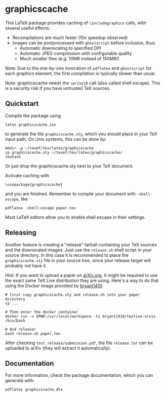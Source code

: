 # graphicscache

This LaTeX package provides caching of `\includegraphics` calls, with several
useful effects:

* Recompilations are much faster (10x speedup observed)
* Images can be postprocessed with `ghostscript` before inclusion, thus:
  * Automatic downscaling to specified DPI
  * Automatic JPEG compression with configurable quality
  * Much smaller files (e.g. 10MB instead of 150MB)!

Note: Due to the one-by-one invocation of `pdflatex` and `ghostscript` for
each graphics element, the first compilation is typically slower than usual.

Note: graphicscache needs the `\write18` call (also called shell escape). This
is a security risk if you have untrusted TeX sources.

## Quickstart

Compile the package using

    latex graphicscache.ins

to generate the file `graphicscache.sty`, which you should place in your TeX
input path. On Unix systems, this can be done by:

    mkdir -p ~/texmf/tex/latex/graphicscache
    cp graphicscache.sty ~/texmf/tex/latex/graphicscache/
    texhash

Or just drop the graphicscache.sty next to your TeX document.

Activate caching with

    \usepackage{graphicscache}

and you are finished. Remember to compile your document with `-shell-escape`,
like

    pdflatex -shell-escape paper.tex

Most LaTeX editors allow you to enable shell escape in their settings.

## Releasing

Another feature is creating a "release" tarball containing your TeX sources
and the downscaled images. Just use the `release.sh` shell script in your source
directory. In this case it is recommended to place the `graphicscache.sty` file
in your source tree, since your release target will probably not have it.

Hint: If you want to upload a paper on [arXiv.org](https://arxiv.org), it might
be required to use the exact same TeX Live distribution they are using. Here's
a way to do that using the Docker image provided by
[bryant1410](https://github.com/bryant1410/texlive-arxiv):

    # first copy graphicscache.sty and release.sh into your paper directory
    cp ...
    
    # Then enter the docker container
    docker run -v $PWD:/usr/local/workspace -ti bryant1410/texlive-arxiv /bin/bash
    
    # And release!
    bash release.sh paper.tex

After checking `test_release/submission.pdf`, the file `release.tar` can be uploaded
to arXiv (they will extract it automatically).

## Documentation

For more information, check the package documentation, which you can generate
with:

    pdflatex graphicscache.dtx
